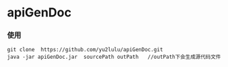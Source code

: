 # apiGenDoc

### 使用
	git clone  https://github.com/yu2lulu/apiGenDoc.git
	java -jar apiGenDoc.jar  sourcePath outPath   //outPath下会生成源代码文件


